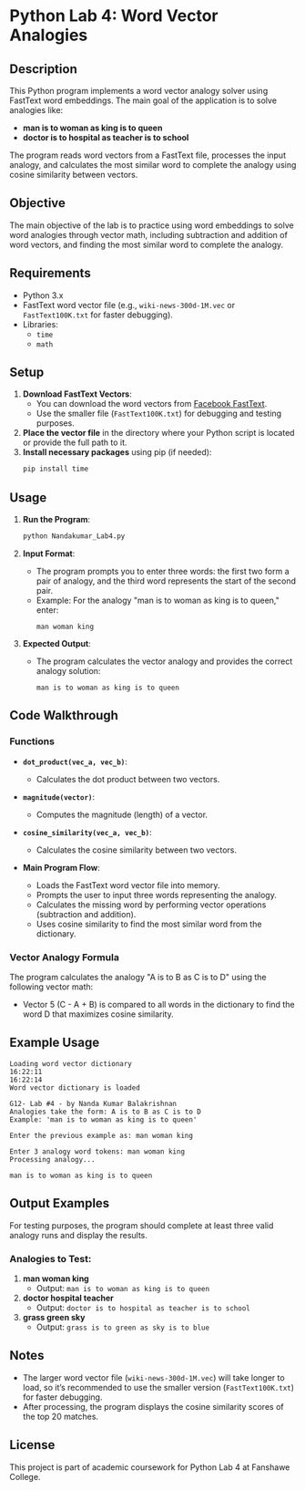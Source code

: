# Python Lab 4: Word Vector Analogies

## Description
This Python program implements a word vector analogy solver using FastText word embeddings. The main goal of the application is to solve analogies like:
- **man is to woman as king is to queen**
- **doctor is to hospital as teacher is to school**

The program reads word vectors from a FastText file, processes the input analogy, and calculates the most similar word to complete the analogy using cosine similarity between vectors.

## Objective
The main objective of the lab is to practice using word embeddings to solve word analogies through vector math, including subtraction and addition of word vectors, and finding the most similar word to complete the analogy.

## Requirements
- Python 3.x
- FastText word vector file (e.g., `wiki-news-300d-1M.vec` or `FastText100K.txt` for faster debugging).
- Libraries:
  - `time`
  - `math`

## Setup
1. **Download FastText Vectors**:
   - You can download the word vectors from [Facebook FastText](https://fasttext.cc/docs/en/english-vectors.html).
   - Use the smaller file (`FastText100K.txt`) for debugging and testing purposes.
2. **Place the vector file** in the directory where your Python script is located or provide the full path to it.
3. **Install necessary packages** using pip (if needed):
   ```bash
   pip install time
   ```

## Usage
1. **Run the Program**:
   ```bash
   python Nandakumar_Lab4.py
   ```
2. **Input Format**:
   - The program prompts you to enter three words: the first two form a pair of analogy, and the third word represents the start of the second pair.
   - Example: For the analogy "man is to woman as king is to queen," enter:
     ```
     man woman king
     ```

3. **Expected Output**:
   - The program calculates the vector analogy and provides the correct analogy solution:
     ```
     man is to woman as king is to queen
     ```

## Code Walkthrough

### Functions

- **`dot_product(vec_a, vec_b)`**:
  - Calculates the dot product between two vectors.
  
- **`magnitude(vector)`**:
  - Computes the magnitude (length) of a vector.
  
- **`cosine_similarity(vec_a, vec_b)`**:
  - Calculates the cosine similarity between two vectors.
  
- **Main Program Flow**:
  - Loads the FastText word vector file into memory.
  - Prompts the user to input three words representing the analogy.
  - Calculates the missing word by performing vector operations (subtraction and addition).
  - Uses cosine similarity to find the most similar word from the dictionary.

### Vector Analogy Formula
The program calculates the analogy "A is to B as C is to D" using the following vector math:
- Vector 5 (C - A + B) is compared to all words in the dictionary to find the word D that maximizes cosine similarity.

## Example Usage
```
Loading word vector dictionary
16:22:11
16:22:14
Word vector dictionary is loaded

G12- Lab #4 - by Nanda Kumar Balakrishnan
Analogies take the form: A is to B as C is to D
Example: 'man is to woman as king is to queen'

Enter the previous example as: man woman king

Enter 3 analogy word tokens: man woman king
Processing analogy...

man is to woman as king is to queen
```

## Output Examples
For testing purposes, the program should complete at least three valid analogy runs and display the results.

### Analogies to Test:
1. **man woman king**
   - Output: `man is to woman as king is to queen`
2. **doctor hospital teacher**
   - Output: `doctor is to hospital as teacher is to school`
3. **grass green sky**
   - Output: `grass is to green as sky is to blue`

## Notes
- The larger word vector file (`wiki-news-300d-1M.vec`) will take longer to load, so it’s recommended to use the smaller version (`FastText100K.txt`) for faster debugging.
- After processing, the program displays the cosine similarity scores of the top 20 matches.

## License
This project is part of academic coursework for Python Lab 4 at Fanshawe College.

